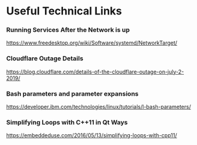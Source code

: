 # Useful Technical Links

### Running Services After the Network is up
https://www.freedesktop.org/wiki/Software/systemd/NetworkTarget/

### Cloudflare Outage Details
https://blog.cloudflare.com/details-of-the-cloudflare-outage-on-july-2-2019/

### Bash parameters and parameter expansions
https://developer.ibm.com/technologies/linux/tutorials/l-bash-parameters/

### Simplifying Loops with C++11 in Qt Ways
https://embeddeduse.com/2016/05/13/simplifying-loops-with-cpp11/
